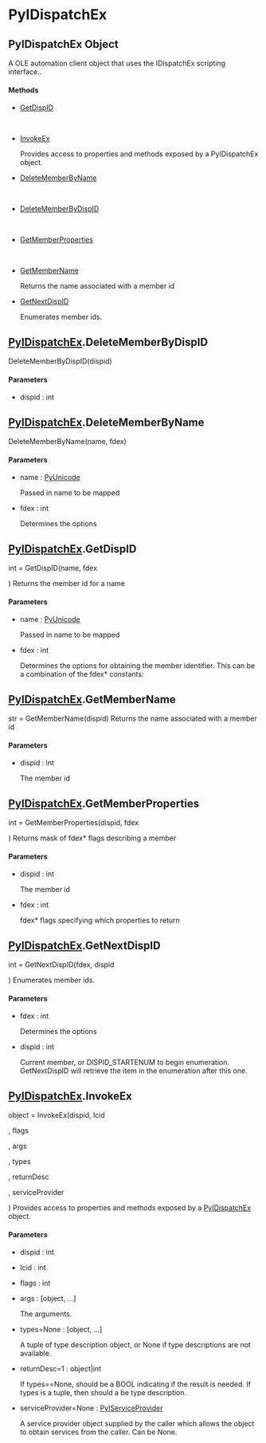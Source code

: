 # PyIDispatchEx


## PyIDispatchEx Object

A OLE automation client object that uses the IDispatchEx scripting interface\.\.

#### Methods

  - [GetDispID](PyIDispatchEx.md#pyidispatchexgetdispid)

    &nbsp;

  - [InvokeEx](PyIDispatchEx.md#pyidispatchexinvokeex)

    Provides access to properties and methods exposed by a PyIDispatchEx object\.&nbsp;

  - [DeleteMemberByName](PyIDispatchEx.md#pyidispatchexdeletememberbyname)

    &nbsp;

  - [DeleteMemberByDispID](PyIDispatchEx.md#pyidispatchexdeletememberbydispid)

    &nbsp;

  - [GetMemberProperties](PyIDispatchEx.md#pyidispatchexgetmemberproperties)

    &nbsp;

  - [GetMemberName](PyIDispatchEx.md#pyidispatchexgetmembername)

    Returns the name associated with a member id&nbsp;

  - [GetNextDispID](PyIDispatchEx.md#pyidispatchexgetnextdispid)

    Enumerates member ids\.&nbsp;




## [PyIDispatchEx](PyIDispatchEx.md#pyidispatchex)\.DeleteMemberByDispID

DeleteMemberByDispID\(dispid\)

#### Parameters

  - dispid : int

    


## [PyIDispatchEx](PyIDispatchEx.md#pyidispatchex)\.DeleteMemberByName

DeleteMemberByName\(name, fdex\)

#### Parameters

  - name : [PyUnicode](PyUnicode.md)

    Passed in name to be mapped

  - fdex : int

    Determines the options


## [PyIDispatchEx](PyIDispatchEx.md#pyidispatchex)\.GetDispID

int = GetDispID\(name, fdex

\)
Returns the member id for a name

#### Parameters

  - name : [PyUnicode](PyUnicode.md)

    Passed in name to be mapped

  - fdex : int

    Determines the options for obtaining the member identifier\. This can be a combination of the fdex\* constants:


## [PyIDispatchEx](PyIDispatchEx.md#pyidispatchex)\.GetMemberName

str = GetMemberName\(dispid\)
Returns the name associated with a member id

#### Parameters

  - dispid : int

    The member id


## [PyIDispatchEx](PyIDispatchEx.md#pyidispatchex)\.GetMemberProperties

int = GetMemberProperties\(dispid, fdex

\)
Returns mask of fdex\* flags describing a member

#### Parameters

  - dispid : int

    The member id

  - fdex : int

    fdex\* flags specifying which properties to return


## [PyIDispatchEx](PyIDispatchEx.md#pyidispatchex)\.GetNextDispID

int = GetNextDispID\(fdex, dispid

\)
Enumerates member ids\.

#### Parameters

  - fdex : int

    Determines the options

  - dispid : int

    Current member, or DISPID\_STARTENUM to begin enumeration\. GetNextDispID will retrieve the item in the enumeration after this one\.


## [PyIDispatchEx](PyIDispatchEx.md#pyidispatchex)\.InvokeEx

object = InvokeEx\(dispid, lcid

, flags

, args

, types

, returnDesc

, serviceProvider

\)
Provides access to properties and methods exposed by a [PyIDispatchEx](PyIDispatchEx.md#pyidispatchex) object\.

#### Parameters

  - dispid : int

    

  - lcid : int

    

  - flags : int

    

  - args : \[object, \.\.\.\]

    The arguments\.

  - types=None : \[object, \.\.\.\]

    A tuple of type description object, or None if type descriptions are not available\.

  - returnDesc=1 : object|int

    If types==None, should be a BOOL indicating if the result is needed\.  If types is a tuple, then should a be type description\.

  - serviceProvider=None : [PyIServiceProvider](PyIServiceProvider.md)

    A service provider object supplied by the caller which allows the object to obtain services from the caller\. Can be None\.